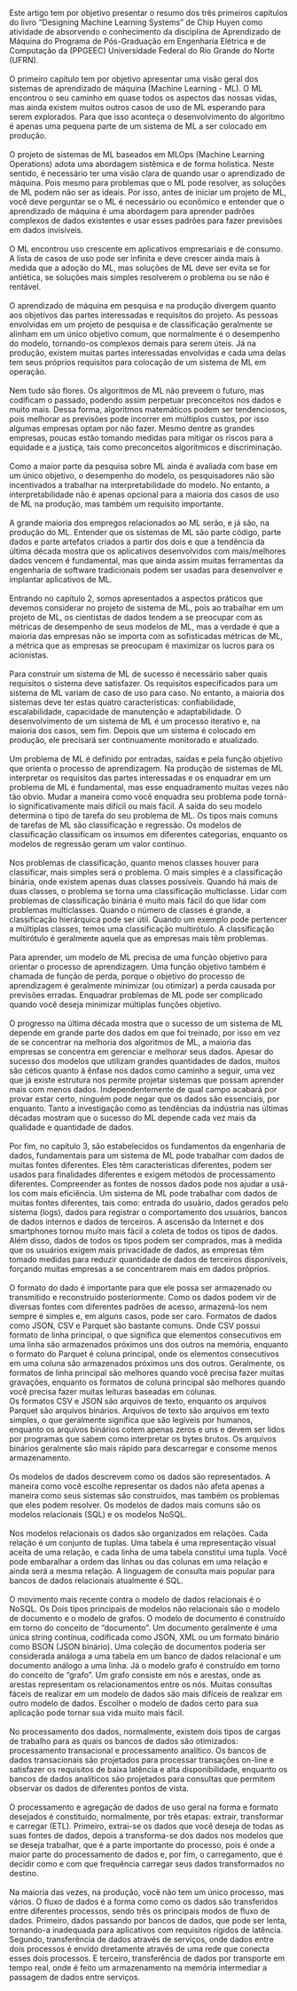 Este artigo tem por objetivo presentar o resumo dos três primeiros capítulos do livro “Designing Machine Learning Systems” de Chip Huyen como atividade de absorvendo o conhecimento da disciplina de Aprendizado de Máquina do Programa de Pós-Graduação em Engenharia Elétrica e de Computação da (PPGEEC) Universidade Federal do Rio Grande do Norte (UFRN).\
\
O primeiro capítulo tem por objetivo apresentar uma visão geral dos sistemas de aprendizado de máquina (Machine Learning - ML). O ML encontrou o seu caminho em quase todos os aspectos das nossas vidas, mas ainda existem muitos outros casos de uso de ML esperando para serem explorados. Para que isso aconteça o desenvolvimento do algoritmo é apenas uma pequena parte de um sistema de ML a ser colocado em produção.\
\
O projeto de sistemas de ML baseados em MLOps (Machine Learning Operations) adota uma abordagem sistêmica e de forma holística. Neste sentido, é necessário ter uma visão clara de quando usar o aprendizado de máquina. Pois mesmo para problemas que o ML pode resolver, as soluções de ML podem não ser as ideais. Por isso, antes de iniciar um projeto de ML, você deve perguntar se o ML é necessário ou econômico e entender que o aprendizado de máquina é uma abordagem para aprender padrões complexos de dados existentes e usar esses padrões para fazer previsões em dados invisíveis.\
\
O ML encontrou uso crescente em aplicativos empresariais e de consumo. A lista de casos de uso pode ser infinita e deve crescer ainda mais à medida que a adoção do ML, mas soluções de ML deve ser evita se for antiética, se soluções mais simples resolverem o problema ou se não é rentável.\
\
O aprendizado de máquina em pesquisa e na produção divergem quanto aos objetivos das partes interessadas e requisitos do projeto. As pessoas envolvidas em um projeto de pesquisa e de classificação geralmente se alinham em um único objetivo comum, que normalmente é o desempenho do modelo, tornando-os complexos demais para serem úteis. Já na produção, existem muitas partes interessadas envolvidas e cada uma delas tem seus próprios requisitos para colocação de um sistema de ML em operação.\
\
Nem tudo são flores. Os algoritmos de ML não preveem o futuro, mas codificam o passado, podendo assim perpetuar preconceitos nos dados e muito mais. Dessa forma, algoritmos matemáticos podem ser tendenciosos, pois melhorar as previsões pode incorrer em múltiplos custos, por isso algumas empresas optam por não fazer. Mesmo dentre as grandes empresas, poucas estão tomando medidas para mitigar os riscos para a equidade e a justiça, tais como preconceitos algorítmicos e discriminação.\
\
Como a maior parte da pesquisa sobre ML ainda é avaliada com base em um único objetivo, o desempenho do modelo, os pesquisadores não são incentivados a trabalhar na interpretabilidade do modelo. No entanto, a interpretabilidade não é apenas opcional para a maioria dos casos de uso de ML na produção, mas também um requisito importante.\
\
A grande maioria dos empregos relacionados ao ML serão, e já são, na produção do ML. Entender que os sistemas de ML são parte código, parte dados e parte artefatos criados a partir dos dois e que a tendência da última década mostra que os aplicativos desenvolvidos com mais/melhores dados vencem é fundamental, mas que ainda assim muitas ferramentas da engenharia de software tradicionais podem ser usadas para desenvolver e implantar aplicativos de ML.\
\
Entrando no capítulo 2, somos apresentados a aspectos práticos que devemos considerar no projeto de sistema de ML, pois ao trabalhar em um projeto de ML, os cientistas de dados tendem a se preocupar com as métricas de desempenho de seus modelos de ML, mas a verdade é que a maioria das empresas não se importa com as sofisticadas métricas de ML, a métrica que as empresas se preocupam é maximizar os lucros para os acionistas.\
\
Para construir um sistema de ML de sucesso é necessário saber quais requisitos o sistema deve satisfazer. Os requisitos especificados para um sistema de ML variam de caso de uso para caso. No entanto, a maioria dos sistemas deve ter estas quatro características: confiabilidade, escalabilidade, capacidade de manutenção e adaptabilidade. O desenvolvimento de um sistema de ML é um processo iterativo e, na maioria dos casos, sem fim. Depois que um sistema é colocado em produção, ele precisará ser continuamente monitorado e atualizado.\
\
Um problema de ML é definido por entradas, saídas e pela função objetivo que orienta o processo de aprendizagem. Na produção de sistemas de ML interpretar os requisitos das partes interessadas e os enquadrar em um problema de ML é fundamental, mas esse enquadramento muitas vezes não tão obvio. Mudar a maneira como você enquadra seu problema pode torná-lo significativamente mais difícil ou mais fácil. A saída do seu modelo determina o tipo de tarefa do seu problema de ML. Os tipos mais comuns de tarefas de ML são classificação e regressão. Os modelos de classificação classificam os insumos em diferentes categorias, enquanto os modelos de regressão geram um valor contínuo.\
\
Nos problemas de classificação, quanto menos classes houver para classificar, mais simples será o problema. O mais simples é a classificação binária, onde existem apenas duas classes possíveis. Quando há mais de duas classes, o problema se torna uma classificação multiclasse. Lidar com problemas de classificação binária é muito mais fácil do que lidar com problemas multiclasses. Quando o número de classes é grande, a classificação hierárquica pode ser útil. Quando um exemplo pode pertencer a múltiplas classes, temos uma classificação multirótulo. A classificação multirótulo é geralmente aquela que as empresas mais têm problemas.\
\
Para aprender, um modelo de ML precisa de uma função objetivo para orientar o processo de aprendizagem. Uma função objetivo também é chamada de função de perda, porque o objetivo do processo de aprendizagem é geralmente minimizar (ou otimizar) a perda causada por previsões erradas. Enquadrar problemas de ML pode ser complicado quando você deseja minimizar múltiplas funções objetivo.\
\
O progresso na última década mostra que o sucesso de um sistema de ML depende em grande parte dos dados em que foi treinado, por isso em vez de se concentrar na melhoria dos algoritmos de ML, a maioria das empresas se concentra em gerenciar e melhorar seus dados. Apesar do sucesso dos modelos que utilizam grandes quantidades de dados, muitos são céticos quanto à ênfase nos dados como caminho a seguir, uma vez que já existe estrutura nos permite projetar sistemas que possam aprender mais com menos dados. Independentemente de qual campo acabará por provar estar certo, ninguém pode negar que os dados são essenciais, por enquanto. Tanto a investigação como as tendências da indústria nas últimas décadas mostram que o sucesso do ML depende cada vez mais da qualidade e quantidade de dados.\
\
Por fim, no capítulo 3, são estabelecidos os fundamentos da engenharia de dados, fundamentais para um sistema de ML pode trabalhar com dados de muitas fontes diferentes. Eles têm características diferentes, podem ser usados para finalidades diferentes e exigem métodos de processamento diferentes. Compreender as fontes de nossos dados pode nos ajudar a usá-los com mais eficiência. Um sistema de ML pode trabalhar com dados de muitas fontes diferentes, tais como: entrada do usuário, dados gerados pelo sistema (logs), dados para registrar o comportamento dos usuários, bancos de dados internos e dados de terceiros. A ascensão da Internet e dos smartphones tornou muito mais fácil a coleta de todos os tipos de dados. Além disso, dados de todos os tipos podem ser comprados, mas à medida que os usuários exigem mais privacidade de dados, as empresas têm tomado medidas para reduzir quantidade de dados de terceiros disponíveis, forçando muitas empresas a se concentrarem mais em dados próprios.\
\
O formato do dado é importante para que ele possa ser armazenado ou transmitido e reconstruído posteriormente. Como os dados podem vir de diversas fontes com diferentes padrões de acesso, armazená-los nem sempre é simples e, em alguns casos, pode ser caro. Formatos de dados como JSON, CSV e Parquet são bastante comuns. Onde CSV possui formato de linha principal, o que significa que elementos consecutivos em uma linha são armazenados próximos uns dos outros na memória, enquanto o formato do Parquet é coluna principal, onde os elementos consecutivos em uma coluna são armazenados próximos uns dos outros. Geralmente, os formatos de linha principal são melhores quando você precisa fazer muitas gravações, enquanto os formatos de coluna principal são melhores quando você precisa fazer muitas leituras baseadas em colunas.\
Os formatos CSV e JSON são arquivos de texto, enquanto os arquivos Parquet são arquivos binários. Arquivos de texto são arquivos em texto simples, o que geralmente significa que são legíveis por humanos, enquanto os arquivos binários cotem apenas zeros e uns e devem ser lidos por programas que sabem como interpretar os bytes brutos. Os arquivos binários geralmente são mais rápido para descarregar e consome menos armazenamento.\
\
Os modelos de dados descrevem como os dados são representados. A maneira como você escolhe representar os dados não afeta apenas a maneira como seus sistemas são construídos, mas também os problemas que eles podem resolver. Os modelos de dados mais comuns são os modelos relacionais (SQL) e os modelos NoSQL.\
\
Nos modelos relacionais os dados são organizados em relações. Cada relação é um conjunto de tuplas. Uma tabela é uma representação visual aceita de uma relação, e cada linha de uma tabela constitui uma tupla. Você pode embaralhar a ordem das linhas ou das colunas em uma relação e ainda será a mesma relação. A linguagem de consulta mais popular para bancos de dados relacionais atualmente é SQL.\
\
O movimento mais recente contra o modelo de dados relacionais é o NoSQL. Os Dois tipos principais de modelos não relacionais são o modelo de documento e o modelo de grafos. O modelo de documento é construído em torno do conceito de “documento”. Um documento geralmente é uma única string contínua, codificada como JSON, XML ou um formato binário como BSON (JSON binário). Uma coleção de documentos poderia ser considerada análoga a uma tabela em um banco de dados relacional e um documento análogo a uma linha. Já o modelo grafo é construído em torno do conceito de “grafo”. Um grafo consiste em nós e arestas, onde as arestas representam os relacionamentos entre os nós. Muitas consultas fáceis de realizar em um modelo de dados são mais difíceis de realizar em outro modelo de dados. Escolher o modelo de dados certo para sua aplicação pode tornar sua vida muito mais fácil.\
\
No processamento dos dados, normalmente, existem dois tipos de cargas de trabalho para as quais os bancos de dados são otimizados: processamento transacional e processamento analítico. Os bancos de dados transacionais são projetados para processar transações on-line e satisfazer os requisitos de baixa latência e alta disponibilidade, enquanto os bancos de dados analíticos são projetados para consultas que permitem observar os dados de diferentes pontos de vista.\
\
O processamento e agregação de dados de uso geral na forma e formato desejados é constituído, normalmente, por três etapas: extrair, transformar e carregar (ETL). Primeiro, extrai-se os dados que você deseja de todas as suas fontes de dados, depois a transforma-se dos dados nos modelos que se deseja trabalhar, que é a parte importante do processo, pois é onde a maior parte do processamento de dados e, por fim, o carregamento, que é decidir como e com que frequência carregar seus dados transformados no destino.\
\
Na maioria das vezes, na produção, você não tem um único processo, mas vários. O fluxo de dados é a forma como como os dados são transferidos entre diferentes processos, sendo três os principais modos de fluxo de dados. Primeiro, dados passando por bancos de dados, que pode ser lenta, tornando-a inadequada para aplicativos com requisitos rígidos de latência. Segundo, transferência de dados através de serviços, onde dados entre dois processos é envido diretamente através de uma rede que conecta esses dois processos. E terceiro, transferência de dados por transporte em tempo real, onde é feito um armazenamento na memória intermediar a passagem de dados entre serviços.

<!---
wilsonfmjr/wilsonfmjr is a ✨ special ✨ repository because its `README.md` (this file) appears on your GitHub profile.
You can click the Preview link to take a look at your changes.
--->
